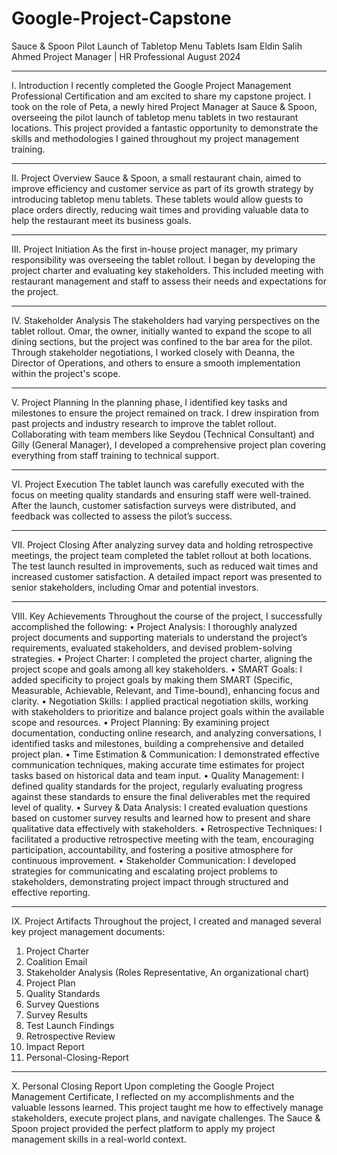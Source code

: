 # Google-Project-Capstone
Sauce & Spoon Pilot Launch of Tabletop Menu Tablets
Isam Eldin Salih Ahmed
Project Manager | HR Professional
August 2024
________________________________________
I. Introduction
I recently completed the Google Project Management Professional Certification and am excited to share my capstone project. I took on the role of Peta, a newly hired Project Manager at Sauce & Spoon, overseeing the pilot launch of tabletop menu tablets in two restaurant locations. This project provided a fantastic opportunity to demonstrate the skills and methodologies I gained throughout my project management training.
________________________________________
II. Project Overview
Sauce & Spoon, a small restaurant chain, aimed to improve efficiency and customer service as part of its growth strategy by introducing tabletop menu tablets. These tablets would allow guests to place orders directly, reducing wait times and providing valuable data to help the restaurant meet its business goals.
________________________________________
III. Project Initiation
As the first in-house project manager, my primary responsibility was overseeing the tablet rollout. I began by developing the project charter and evaluating key stakeholders. This included meeting with restaurant management and staff to assess their needs and expectations for the project.
________________________________________
IV. Stakeholder Analysis
The stakeholders had varying perspectives on the tablet rollout. Omar, the owner, initially wanted to expand the scope to all dining sections, but the project was confined to the bar area for the pilot. Through stakeholder negotiations, I worked closely with Deanna, the Director of Operations, and others to ensure a smooth implementation within the project's scope.
________________________________________
V. Project Planning
In the planning phase, I identified key tasks and milestones to ensure the project remained on track. I drew inspiration from past projects and industry research to improve the tablet rollout. Collaborating with team members like Seydou (Technical Consultant) and Gilly (General Manager), I developed a comprehensive project plan covering everything from staff training to technical support.
________________________________________
VI. Project Execution
The tablet launch was carefully executed with the focus on meeting quality standards and ensuring staff were well-trained. After the launch, customer satisfaction surveys were distributed, and feedback was collected to assess the pilot’s success.
________________________________________
VII. Project Closing
After analyzing survey data and holding retrospective meetings, the project team completed the tablet rollout at both locations. The test launch resulted in improvements, such as reduced wait times and increased customer satisfaction. A detailed impact report was presented to senior stakeholders, including Omar and potential investors.
________________________________________
VIII. Key Achievements
Throughout the course of the project, I successfully accomplished the following:
•	Project Analysis: I thoroughly analyzed project documents and supporting materials to understand the project’s requirements, evaluated stakeholders, and devised problem-solving strategies.
•	Project Charter: I completed the project charter, aligning the project scope and goals among all key stakeholders.
•	SMART Goals: I added specificity to project goals by making them SMART (Specific, Measurable, Achievable, Relevant, and Time-bound), enhancing focus and clarity.
•	Negotiation Skills: I applied practical negotiation skills, working with stakeholders to prioritize and balance project goals within the available scope and resources.
•	Project Planning: By examining project documentation, conducting online research, and analyzing conversations, I identified tasks and milestones, building a comprehensive and detailed project plan.
•	Time Estimation & Communication: I demonstrated effective communication techniques, making accurate time estimates for project tasks based on historical data and team input.
•	Quality Management: I defined quality standards for the project, regularly evaluating progress against these standards to ensure the final deliverables met the required level of quality.
•	Survey & Data Analysis: I created evaluation questions based on customer survey results and learned how to present and share qualitative data effectively with stakeholders.
•	Retrospective Techniques: I facilitated a productive retrospective meeting with the team, encouraging participation, accountability, and fostering a positive atmosphere for continuous improvement.
•	Stakeholder Communication: I developed strategies for communicating and escalating project problems to stakeholders, demonstrating project impact through structured and effective reporting.
________________________________________

IX. Project Artifacts
Throughout the project, I created and managed several key project management documents:
1.	Project Charter
2.	Coalition Email
3.	Stakeholder Analysis (Roles Representative, An organizational chart)
4.	Project Plan
5.	Quality Standards
6.	Survey Questions
7.	Survey Results
8.	Test Launch Findings
9.	Retrospective Review
10.	Impact Report
11.	Personal-Closing-Report
________________________________________
X. Personal Closing Report
Upon completing the Google Project Management Certificate, I reflected on my accomplishments and the valuable lessons learned. This project taught me how to effectively manage stakeholders, execute project plans, and navigate challenges. The Sauce & Spoon project provided the perfect platform to apply my project management skills in a real-world context.

